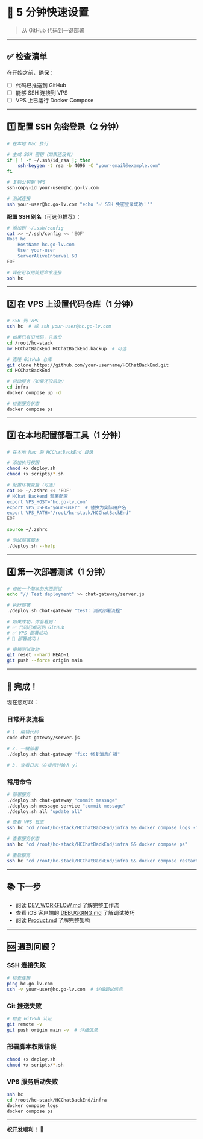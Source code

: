 # 🚀 5 分钟快速设置

> 从 GitHub 代码到一键部署

---

## ✅ 检查清单

在开始之前，确保：

- [ ] 代码已推送到 GitHub
- [ ] 能够 SSH 连接到 VPS
- [ ] VPS 上已运行 Docker Compose

---

## 1️⃣ 配置 SSH 免密登录（2 分钟）

```bash
# 在本地 Mac 执行

# 生成 SSH 密钥（如果还没有）
if [ ! -f ~/.ssh/id_rsa ]; then
    ssh-keygen -t rsa -b 4096 -C "your-email@example.com"
fi

# 复制公钥到 VPS
ssh-copy-id your-user@hc.go-lv.com

# 测试连接
ssh your-user@hc.go-lv.com "echo '✅ SSH 免密登录成功！'"
```

**配置 SSH 别名**（可选但推荐）：

```bash
# 添加到 ~/.ssh/config
cat >> ~/.ssh/config << 'EOF'
Host hc
    HostName hc.go-lv.com
    User your-user
    ServerAliveInterval 60
EOF

# 现在可以用简短命令连接
ssh hc
```

---

## 2️⃣ 在 VPS 上设置代码仓库（1 分钟）

```bash
# SSH 到 VPS
ssh hc  # 或 ssh your-user@hc.go-lv.com

# 如果已有旧代码，先备份
cd /root/hc-stack
mv HCChatBackEnd HCChatBackEnd.backup  # 可选

# 克隆 GitHub 仓库
git clone https://github.com/your-username/HCChatBackEnd.git
cd HCChatBackEnd

# 启动服务（如果还没启动）
cd infra
docker compose up -d

# 检查服务状态
docker compose ps
```

---

## 3️⃣ 在本地配置部署工具（1 分钟）

```bash
# 在本地 Mac 的 HCChatBackEnd 目录

# 添加执行权限
chmod +x deploy.sh
chmod +x scripts/*.sh

# 配置环境变量（可选）
cat >> ~/.zshrc << 'EOF'
# HChat Backend 部署配置
export VPS_HOST="hc.go-lv.com"
export VPS_USER="your-user"  # 替换为实际用户名
export VPS_PATH="/root/hc-stack/HCChatBackEnd"
EOF

source ~/.zshrc

# 测试部署脚本
./deploy.sh --help
```

---

## 4️⃣ 第一次部署测试（1 分钟）

```bash
# 修改一个简单的东西测试
echo "// Test deployment" >> chat-gateway/server.js

# 执行部署
./deploy.sh chat-gateway "test: 测试部署流程"

# 如果成功，你会看到：
# ✅ 代码已推送到 GitHub
# ✅ VPS 部署成功
# 🎉 部署成功！

# 撤销测试改动
git reset --hard HEAD~1
git push --force origin main
```

---

## 🎉 完成！

现在您可以：

### 日常开发流程

```bash
# 1. 编辑代码
code chat-gateway/server.js

# 2. 一键部署
./deploy.sh chat-gateway "fix: 修复消息广播"

# 3. 查看日志（在提示时输入 y）
```

### 常用命令

```bash
# 部署服务
./deploy.sh chat-gateway "commit message"
./deploy.sh message-service "commit message"
./deploy.sh all "update all"

# 查看 VPS 日志
ssh hc "cd /root/hc-stack/HCChatBackEnd/infra && docker compose logs -f chat-gateway"

# 查看服务状态
ssh hc "cd /root/hc-stack/HCChatBackEnd/infra && docker compose ps"

# 重启服务
ssh hc "cd /root/hc-stack/HCChatBackEnd/infra && docker compose restart chat-gateway"
```

---

## 📚 下一步

- 阅读 [DEV_WORKFLOW.md](./DEV_WORKFLOW.md) 了解完整工作流
- 查看 iOS 客户端的 [DEBUGGING.md](../DEBUGGING.md) 了解调试技巧
- 阅读 [Product.md](../Product.md) 了解完整架构

---

## 🆘 遇到问题？

### SSH 连接失败
```bash
# 检查连接
ping hc.go-lv.com
ssh -v your-user@hc.go-lv.com  # 详细调试信息
```

### Git 推送失败
```bash
# 检查 GitHub 认证
git remote -v
git push origin main -v  # 详细信息
```

### 部署脚本权限错误
```bash
chmod +x deploy.sh
chmod +x scripts/*.sh
```

### VPS 服务启动失败
```bash
ssh hc
cd /root/hc-stack/HCChatBackEnd/infra
docker compose logs
docker compose ps
```

---

**祝开发顺利！** 🎊

